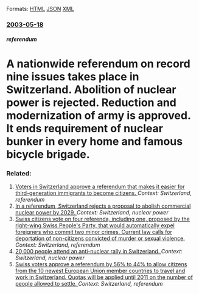 
Formats: [HTML](/news/2003/05/18/a-nationwide-referendum-on-record-nine-issues-takes-place-in-switzerland-abolition-of-nuclear-power-is-rejected-reduction-and-modernizati.html)  [JSON](/news/2003/05/18/a-nationwide-referendum-on-record-nine-issues-takes-place-in-switzerland-abolition-of-nuclear-power-is-rejected-reduction-and-modernizati.json)  [XML](/news/2003/05/18/a-nationwide-referendum-on-record-nine-issues-takes-place-in-switzerland-abolition-of-nuclear-power-is-rejected-reduction-and-modernizati.xml)  

### [2003-05-18](/news/2003/05/18/index.md)

##### referendum
#  A nationwide referendum on record nine issues takes place in Switzerland. Abolition of nuclear power is rejected. Reduction and modernization of army is approved. It ends requirement of nuclear bunker in every home and famous bicycle brigade.




### Related:

1. [Voters in Switzerland approve a referendum that makes it easier for third-generation immigrants to become citizens. ](/news/2017/02/12/voters-in-switzerland-approve-a-referendum-that-makes-it-easier-for-third-generation-immigrants-to-become-citizens.md) _Context: Switzerland, referendum_
2. [In a referendum, Switzerland rejects a proposal to abolish commercial nuclear power by 2029. ](/news/2016/11/27/in-a-referendum-switzerland-rejects-a-proposal-to-abolish-commercial-nuclear-power-by-2029.md) _Context: Switzerland, nuclear power_
3. [Swiss citizens vote on four referenda, including one, proposed by the right-wing Swiss People's Party, that would automatically expel foreigners who commit two minor crimes. Current law calls for deportation of non-citizens convicted of murder or sexual violence. ](/news/2016/02/28/swiss-citizens-vote-on-four-referenda-including-one-proposed-by-the-right-wing-swiss-people-s-party-that-would-automatically-expel-foreig.md) _Context: Switzerland, referendum_
4. [20,000 people attend an anti-nuclear rally in Switzerland. ](/news/2011/05/22/20-000-people-attend-an-anti-nuclear-rally-in-switzerland.md) _Context: Switzerland, nuclear power_
5. [ Swiss voters approve a referendum by 56% to 44% to allow citizens from the 10 newest European Union member countries to travel and work in Switzerland. Quotas will be applied until 2011 on the number of people allowed to settle. ](/news/2005/09/25/swiss-voters-approve-a-referendum-by-56-to-44-to-allow-citizens-from-the-10-newest-european-union-member-countries-to-travel-and-work-in.md) _Context: Switzerland, referendum_
